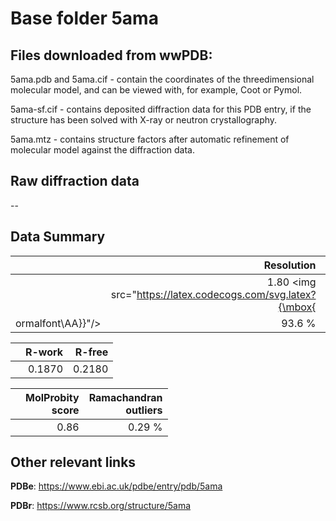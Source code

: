 # Base folder 5ama

## Files downloaded from wwPDB:

5ama.pdb and 5ama.cif - contain the coordinates of the threedimensional molecular model, and can be viewed with, for example, Coot or Pymol.

5ama-sf.cif - contains deposited diffraction data for this PDB entry, if the structure has been solved with X-ray or neutron crystallography.

5ama.mtz - contains structure factors after automatic refinement of molecular model against the diffraction data.

## Raw diffraction data

--<br> 

## Data Summary
|   | Resolution | Completeness| I/sigma |
|---|-------------:|----------------:|--------------:|
|   |1.80 <img src="https://latex.codecogs.com/svg.latex?{\mbox{
ormalfont\AA}}"/>|93.6  %|<img width=50/>6.800|

|   | **R-work**| **R-free**   
|---|-------------:|----------------:|           
||0.1870|0.2180|

|   |**MolProbity<br>score**| **Ramachandran<br>outliers** 
|---|-------------:|----------------:|
||0.86|0.29 %|

## Other relevant links 
**PDBe**:  https://www.ebi.ac.uk/pdbe/entry/pdb/5ama
 
**PDBr**: https://www.rcsb.org/structure/5ama 

